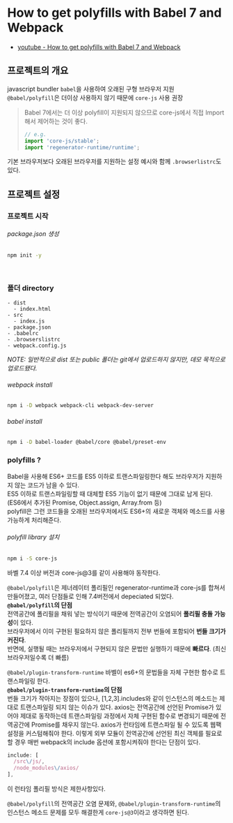 # How to get polyfills with Babel 7 and Webpack

- [youtube - How to get polyfills with Babel 7 and Webpack](https://youtu.be/YXtQms2msZQ)

## 프로젝트의 개요

javascript bundler `babel`을 사용하여 오래된 구형 브라우저 지원 \
`@babel/polyfill`은 더이상 사용하지 않기 때문에 `core-js` 사용 권장

> Babel 7에서는 더 이상 polyfill이 지원되지 않으므로 core-js에서 직접 Import해서 제어하는 것이 좋다.
>
> ```js
> // e.g.
> import 'core-js/stable';
> import 'regenerator-runtime/runtime';
> ```

기본 브라우저보다 오래된 브라우저를 지원하는 설정 예시와 함께 `.browserlistrc`도 있다.

## 프로젝트 설정

### 프로젝트 시작

###### package.json 생성

```bash
npm init -y
```

<br />

### 폴더 directory

```
- dist
  - index.html
- src
  - index.js
- package.json
- .babelrc
- .browserslistrc
- webpack.config.js
```

_NOTE: 일반적으로 dist 또는 public 폴더는 git에서 업로드하지 않지만, 데모 목적으로 업로드됐다._

###### webpack install

```bash
npm i -D webpack webpack-cli webpack-dev-server
```

###### babel install

```bash
npm i -D babel-loader @babel/core @babel/preset-env
```

### polyfills ?

Babel을 사용해 ES6+ 코드를 ES5 이하로 트랜스파일링한다 해도 브라우저가 지원하지 않는 코드가 남을 수 있다. \
ES5 이하로 트랜스파일링할 때 대체할 ES5 기능이 없기 때문에 그대로 남게 된다. (ES6에서 추가된 Promise, Object.assign, Array.from 등) \
polyfill은 그런 코드들을 오래된 브라우저에서도 ES6+의 새로운 객체와 메소드를 사용 가능하게 처리해준다.

###### polyfill library 설치

```bash
npm i -S core-js
```

바벨 7.4 이상 버전과 core-js@3를 같이 사용해야 동작한다.

`@babel/polyfill`은 제너레이터 폴리필인 regenerator-runtime과 core-js를 합쳐서 만들어졌고, 여러 단점들로 인해 7.4버전에서 depeciated 되었다. \
**`@babel/polyfill`의 단점** \
전역공간에 폴리필을 채워 넣는 방식이기 때문에 전역공간이 오염되어 **폴리필 충돌 가능성**이 있다. \
브라우저에서 이미 구현된 필요하지 않은 폴리필까지 전부 번들에 포함되어 **번들 크기가 커진다**. \
반면에, 실행될 때는 브라우저에서 구현되지 않은 문법만 실행하기 때문에 **빠르다**. (최신 브라우저일수록 더 빠름)

`@babel/plugin-transform-runtime` 바벨이 es6+의 문법들을 자체 구현한 함수로 트랜스파일링 한다. \
**`@babel/plugin-transform-runtime`의 단점** \
번들 크기가 작아지는 장점이 있으나, [1,2,3].includes와 같이 인스턴스의 메소드는 제대로 트랜스파일링 되지 않는 이슈가 있다.
axios는 전역공간에 선언된 Promise가 있어야 제대로 동작하는데 트랜스파일링 과정에서 자체 구현된 함수로 변경되기 때문에 전역공간에 Promise를 채우지 않는다. axios가 런타임에 트랜스파일 될 수 있도록 웹팩 설정을 커스텀해줘야 한다. 이렇게 외부 모듈이 전역공간에 선언된 최신 객체를 필요로 할 경우 매번 webpack의 include 옵션에 포함시켜줘야 한다는 단점이 있다.

```js
include: [
  /src\/js/,
  /node_modules\/axios/
],
```

이 런타임 폴리필 방식은 제한사항있다.

`@babel/polyfill`의 전역공간 오염 문제와, `@babel/plugin-transform-runtime`의 인스턴스 메소드 문제를 모두 해결한게 `core-js@3`이라고 생각하면 된다.

<!--
### 대상
### IE 11의 첫 번째 번들 빌드 오류
### 브라우저 목록 파일 추가
### 폴리필이 필요한 방법 추가
### 폴리필을 얻기 위해 core-js 추가
### 비동기 취득 대기 동작
### Babel 'use Built''엔트리'가 있는 인사
### 폐지된 @babel/polyfill 패키지 문서
### 치트 코드: '빌트'의 '사용' 값인스'
### 정리
 -->

